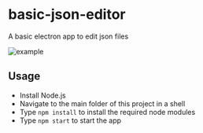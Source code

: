 basic-json-editor
=================

A basic electron app to edit json files

![example](https://user-images.githubusercontent.com/30892746/47157909-ad82a280-d2ea-11e8-986f-abc529125f97.png)

Usage
-----

* Install Node.js
* Navigate to the main folder of this project in a shell
* Type ````npm install```` to install the required node modules
* Type ````npm start```` to start the app
